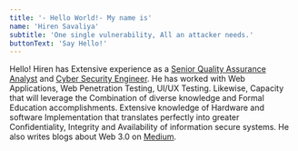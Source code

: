 ```yaml
---
title: '- Hello World!- My name is'
name: 'Hiren Savaliya'
subtitle: 'One single vulnerability, All an attacker needs.'
buttonText: 'Say Hello!'
---
```


Hello! Hiren has Extensive experience as a [Senior Quality Assurance Analyst](https://www.linkedin.com/in/hirensavaliya/) and [Cyber Security Engineer](https://www.linkedin.com/in/hirensavaliya/). He has worked with Web Applications, Web Penetration Testing, UI/UX Testing. 
Likewise, Capacity that will leverage the Combination of diverse knowledge and Formal Education accomplishments. Extensive knowledge of Hardware and software Implementation that translates perfectly into greater Confidentiality, Integrity and Availability of information secure systems. He also writes blogs about Web 3.0 on [Medium](https://medium.com/@imhiren).